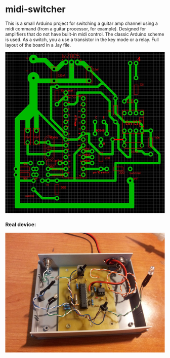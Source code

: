 # midi-switcher
This is a small Arduino project for switching a guitar amp channel using a midi command (from a guitar processor, for example). Designed for amplifiers that do not have built-in midi control. The classic Arduino scheme is used. As a switch, you a use a transistor in the key mode or a relay. Full layout of the board in a .lay file. 

![Layout](https://github.com/flintdemon/midi-switcher/blob/91adf81d081c00d6158244a3eeb2ab15bb73ce24/layout.jpg)

### Real device:

![Device](https://github.com/flintdemon/midi-switcher/blob/2bf8961a1d2aba7d91ca0def3408a2c07bb734f2/device.jpg)
